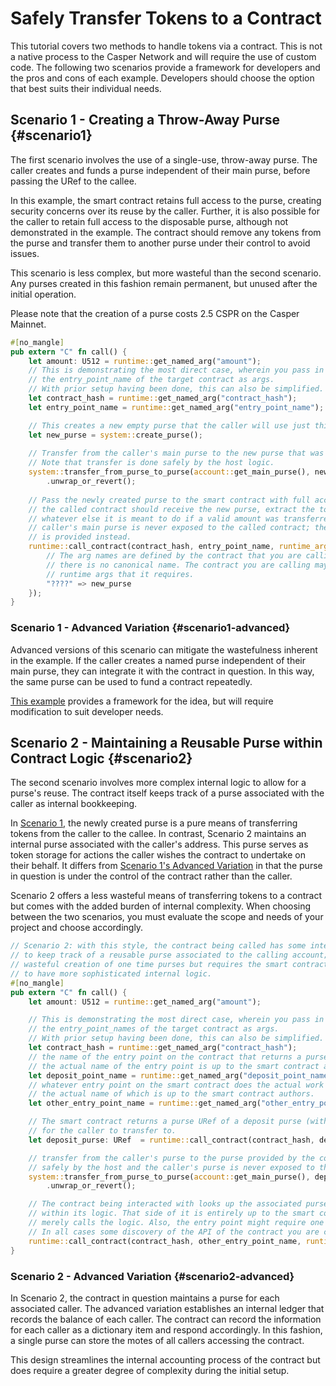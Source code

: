 # Safely Transfer Tokens to a Contract

This tutorial covers two methods to handle tokens via a contract. This is not a native process to the Casper Network and will require the use of custom code. The following two scenarios provide a framework for developers and the pros and cons of each example. Developers should choose the option that best suits their individual needs.

## Scenario 1 - Creating a Throw-Away Purse {#scenario1}

The first scenario involves the use of a single-use, throw-away purse. The caller creates and funds a purse independent of their main purse, before passing the URef to the callee.

In this example, the smart contract retains full access to the purse, creating security concerns over its reuse by the caller. Further, it is also possible for the caller to retain full access to the disposable purse, although not demonstrated in the example. The contract should remove any tokens from the purse and transfer them to another purse under their control to avoid issues.

This scenario is less complex, but more wasteful than the second scenario. Any purses created in this fashion remain permanent, but unused after the initial operation.

Please note that the creation of a purse costs 2.5 CSPR on the Casper Mainnet.

```rust
#[no_mangle]
pub extern "C" fn call() {
    let amount: U512 = runtime::get_named_arg("amount");
    // This is demonstrating the most direct case, wherein you pass in the contract_hash and
    // the entry_point_name of the target contract as args.
    // With prior setup having been done, this can also be simplified.
    let contract_hash = runtime::get_named_arg("contract_hash");
    let entry_point_name = runtime::get_named_arg("entry_point_name");

    // This creates a new empty purse that the caller will use just this one time.
    let new_purse = system::create_purse();
    
    // Transfer from the caller's main purse to the new purse that was just created.
    // Note that transfer is done safely by the host logic.
    system::transfer_from_purse_to_purse(account::get_main_purse(), new_purse, amount, None)
        .unwrap_or_revert();
        
    // Pass the newly created purse to the smart contract with full access rights;    
    // the called contract should receive the new purse, extract the token from it, and then do
    // whatever else it is meant to do if a valid amount was transferred to it. Note that the
    // caller's main purse is never exposed to the called contract; the newly created purse
    // is provided instead.
    runtime::call_contract(contract_hash, entry_point_name, runtime_args! {
        // The arg names are defined by the contract that you are calling,
        // there is no canonical name. The contract you are calling may have other
        // runtime args that it requires.
        "????" => new_purse
    });
}

```

### Scenario 1 - Advanced Variation {#scenario1-advanced}

Advanced versions of this scenario can mitigate the wastefulness inherent in the example. If the caller creates a named purse independent of their main purse, they can integrate it with the contract in question. In this way, the same purse can be used to fund a contract repeatedly.

[This example](https://github.com/casper-network/casper-node/blob/release-1.4.4/smart_contracts/contracts/client/named-purse-payment/src/main.rs) provides a framework for the idea, but will require modification to suit developer needs.

## Scenario 2 - Maintaining a Reusable Purse within Contract Logic {#scenario2}

The second scenario involves more complex internal logic to allow for a purse's reuse. The contract itself keeps track of a purse associated with the caller as internal bookkeeping.

In [Scenario 1](#scenario1), the newly created purse is a pure means of transferring tokens from the caller to the callee. In contrast, Scenario 2 maintains an internal purse associated with the caller's address. This purse serves as token storage for actions the caller wishes the contract to undertake on their behalf. It differs from [Scenario 1's Advanced Variation](#scenario1-advanced) in that the purse in question is under the control of the contract rather than the caller.

Scenario 2 offers a less wasteful means of transferring tokens to a contract but comes with the added burden of internal complexity. When choosing between the two scenarios, you must evaluate the scope and needs of your project and choose accordingly.

```rust
// Scenario 2: with this style, the contract being called has some internal accounting
// to keep track of a reusable purse associated to the calling account; this avoids
// wasteful creation of one time purses but requires the smart contract being called
// to have more sophisticated internal logic. 
#[no_mangle]
pub extern "C" fn call() {
    let amount: U512 = runtime::get_named_arg("amount");

    // This is demonstrating the most direct case, wherein you pass in the contract_hash and
    // the entry_point_names of the target contract as args.
    // With prior setup having been done, this can also be simplified.
    let contract_hash = runtime::get_named_arg("contract_hash");
    // the name of the entry point on the contract that returns a purse uref to receive token at
    // the actual name of the entry point is up to the smart contract authors
    let deposit_point_name = runtime::get_named_arg("deposit_point_name");
    // whatever entry point on the smart contract does the actual work if token has been transferred
    // the actual name of which is up to the smart contract authors.
    let other_entry_point_name = runtime::get_named_arg("other_entry_point_name");

    // The smart contract returns a purse URef of a deposit purse (with ADD access rights only)
    // for the caller to transfer to.
    let deposit_purse: URef  = runtime::call_contract(contract_hash, deposit_point_name, runtime_args! {});

    // transfer from the caller's purse to the purse provided by the contract; the transfer is handled
    // safely by the host and the caller's purse is never exposed to the called smart contract.
    system::transfer_from_purse_to_purse(account::get_main_purse(), deposit_purse, amount, None)
        .unwrap_or_revert();

    // The contract being interacted with looks up the associated purse, checks its balance, etc.
    // within its logic. That side of it is entirely up to the smart contract authors to code; the caller
    // merely calls the logic. Also, the entry point might require one or more runtime arguments. 
    // In all cases some discovery of the API of the contract you are calling is necessary.
    runtime::call_contract(contract_hash, other_entry_point_name, runtime_args! {});
}

```

### Scenario 2 - Advanced Variation {#scenario2-advanced}

In Scenario 2, the contract in question maintains a purse for each associated caller. The advanced variation establishes an internal ledger that records the balance of each caller. The contract can record the information for each caller as a dictionary item and respond accordingly. In this fashion, a single purse can store the motes of all callers accessing the contract.

This design streamlines the internal accounting process of the contract but does require a greater degree of complexity during the initial setup.
